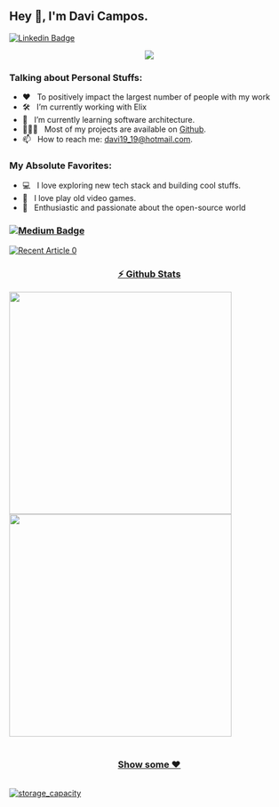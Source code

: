## Hey 👋, I'm Davi Campos.

[![Linkedin Badge](https://img.shields.io/badge/-LinkedIn-0e76a8?style=for-the-badge&logo=Linkedin&logoColor=white)](https://www.linkedin.com/in/davi-campos-gon%C3%A7alves-212439124/)

<p align="center">
  <a href="https://github.com/DenverCoder1/readme-typing-svg"><img src="https://readme-typing-svg.herokuapp.com/?lines=🐧%20A%20Linux%20fan%20;👾%20In%20love%20with%20retro%20games&font=Fira%20Code&center=true&width=440&height=45&color=40B782&vCenter=true&size=22"></a>
</p>

### Talking about Personal Stuffs:

- ❤️ &nbsp; To positively impact the largest number of people with my work<br /> 
- 🛠 &nbsp; I’m currently working with Elix<br /> 
- 🚀 &nbsp; I’m currently learning software architecture.
- 👨🏻‍💻 &nbsp; Most of my projects are available on [Github](https://github.com/davi19).
- 📫 &nbsp; How to reach me: davi19_19@hotmail.com.

### My Absolute Favorites:

- 💻 &nbsp; I love exploring new tech stack and building cool stuffs.
- 👾 &nbsp; I love play old video games.
- 🐧 &nbsp; Enthusiastic and passionate about the open-source world


<!--
<code><img height="25" src="https://raw.githubusercontent.com/github/explore/80688e429a7d4ef2fca1e82350fe8e3517d3494d/topics/sass/sass.png" alt="sass"></code>
-->

### [![Medium Badge](https://img.shields.io/badge/medium-%2312100E.svg?&style=for-the-badge&logo=medium&logoColor=white)](https://davi19-19.medium.com/)
<a target="_blank" href="https://github-readme-medium-recent-article.vercel.app/medium/@davi19-19/0"><img src="https://github-readme-medium-recent-article.vercel.app/medium/@davi19-19/0" alt="Recent Article 0"> 


<div align="center">
  
### ⚡ Github Stats
     
 </div>
  <div>
   
      
      
<img align="left"  src="http://github-readme-streak-stats.herokuapp.com?user=davi19&theme=vue-dark&date_format=j%20M%5B%20Y%5D" width="400px" />

      
<img src="https://github-readme-stats.vercel.app/api/top-langs/?username=davi19&layout=compact&theme=dracula" width="400px"/>
   
  </div>
  </div>
    <div align="center">
  <br/>
     
### Show some ❤️

</div>
    <br />
<a href="https://github.com/davi19/storage_capacity">
  <img align="center" src="https://github-readme-stats.vercel.app/api/pin/?username=davi19&repo=storage_capacity&show_icons=true&line_height=27&title_color=6aa6f8&text_color=8a919a&icon_color=6aa6f8&bg_color=0e1116" alt="storage_capacity" />
</a>
<div align="center">

</div>

